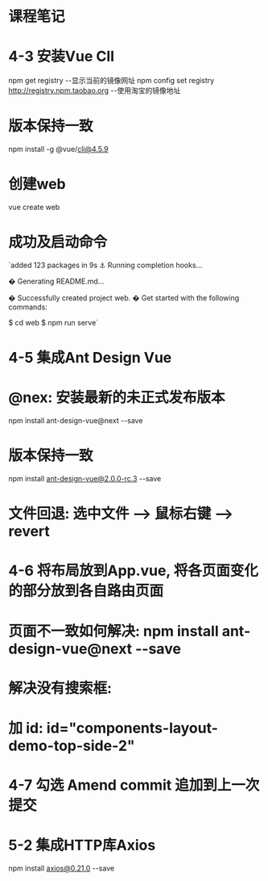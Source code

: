 # 课程笔记

# 4-3 安装Vue ClI
npm get registry --显示当前的镜像网址
npm config set registry http://registry.npm.taobao.org --使用淘宝的镜像地址
# 版本保持一致
npm install -g @vue/cli@4.5.9
# 创建web
vue create web
# 成功及启动命令
`added 123 packages in 9s
⚓  Running completion hooks...

�  Generating README.md...

�  Successfully created project web.
�  Get started with the following commands:

 $ cd web
 $ npm run serve`


###
# 4-5 集成Ant Design Vue
# @nex: 安装最新的未正式发布版本
npm install ant-design-vue@next --save
# 版本保持一致
npm install ant-design-vue@2.0.0-rc.3 --save
# 文件回退: 选中文件 --> 鼠标右键 --> revert

###
# 4-6 将布局放到App.vue, 将各页面变化的部分放到各自路由页面
# 页面不一致如何解决: npm install ant-design-vue@next --save
# 解决没有搜索框: <a-layout-header id="components-layout-demo-top-side-2" class="header"> 
# 加 id: id="components-layout-demo-top-side-2"

###
# 4-7 勾选 Amend commit 追加到上一次提交

### 
# 5-2 集成HTTP库Axios
npm install axios@0.21.0 --save

